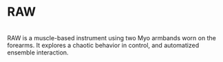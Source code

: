 # RAW
<br/>
RAW is a muscle-based instrument using two Myo armbands worn on the forearms. It explores a chaotic behavior in control, and automatized ensemble interaction.
